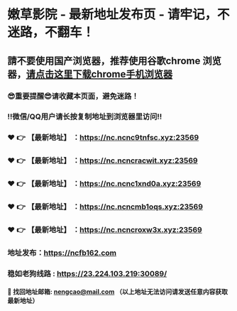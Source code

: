 # 嫩草影院 - 最新地址发布页 - 请牢记，不迷路，不翻车！

## 請不要使用国产浏览器，推荐使用谷歌chrome 浏览器，<a href = "https://www.google.cn/chrome/">请点击这里下载chrome手机浏览器</a>

### :sunglasses:重要提醒:sunglasses:请收藏本页面，避免迷路！
### ‼️微信/QQ用户请长按复制地址到浏览器里访问‼️

### :heart: :point_right: 【最新地址】 ：https://nc.ncnc9tnfsc.xyz:23569
### :heart: :point_right: 【最新地址】 ：https://nc.ncncracwit.xyz:23569
### :heart: :point_right: 【最新地址】 ：https://nc.ncnc1xnd0a.xyz:23569
### :heart: :point_right: 【最新地址】 ：https://nc.ncncmb1oqs.xyz:23569
### :heart: :point_right: 【最新地址】 ：https://nc.ncncroxw3x.xyz:23569

### 地址发布：https://ncfb162.com
### 稳如老狗线路 : https://23.224.103.219:30089/

#### :e-mail: __找回地址邮箱: nengcao@mail.com （以上地址无法访问请发送任意内容获取最新地址）__
